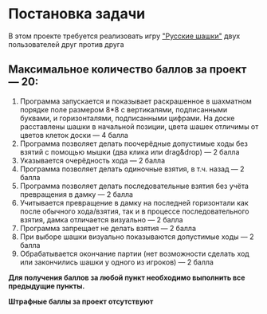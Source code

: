 # Постановка задачи

В этом проекте требуется реализовать игру ["Русские шашки"](https://sudact.ru/law/pravila-vida-sporta-shashki-utv-prikazom-minsporta/pravila/vi/6.1/) двух пользователей друг против друга

## Максимальное количество баллов за проект — 20:

1. Программа запускается и показывает раскрашенное в шахматном порядке поле размером 8*8 
с вертикалями, подписанными буквами, и горизонталями, подписанными цифрами. 
На доске расставлены шашки в начальной позиции, цвета шашек отличимы от цветов клеток доски — 4 балла
2. Программа позволяет делать поочерёдные допустимые ходы без взятий с помощью мышки (два клика или drag&drop) — 2 балла
3. Указывается очерёдность хода — 2 балла
4. Программа позволяет делать одиночные взятия, в т.ч. назад — 2 балла
5. Программа позволяет делать последовательные взятия без учёта превращения в дамку — 2 балла
6. Учитывается превращение в дамку на последней горизонтали как после обычного хода/взятия, так и в процессе последовательного взятия, дамка отличается визуально — 2 балла
7. Программа запрещает не делать взятия — 2 балла
8. При выборе шашки визуально показываются допустимые ходы — 2 балла
9. Обрабатывается окончание партии (нет возможности сделать ход или закончились шашки у одного из игроков) — 2 балла

**Для получения баллов за любой пункт необходимо выполнить все предыдущие пункты.** 

**Штрафные баллы за проект отсутствуют**